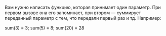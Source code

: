 Вам нужно написать функцию, которая принимает один параметр. 
При первом вызове она его запоминает, при втором — суммирует переданный параметр с тем, 
что передали первый раз и тд. Например:

sum(3) = 3;
sum(5) = 8;
sum(20) = 28